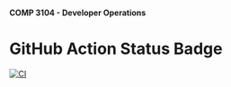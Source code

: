 #### COMP 3104 - Developer Operations

# GitHub Action Status Badge

[![CI](https://github.com/PierreEid/COMP3104/actions/workflows/ci.yaml/badge.svg)](https://github.com/PierreEid/COMP3104/actions/workflows/ci.yaml)

